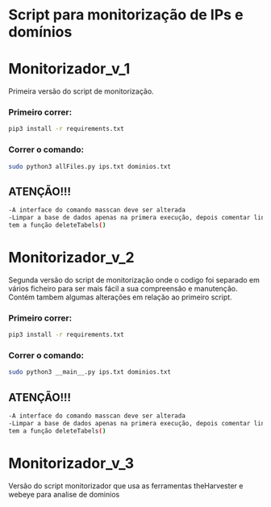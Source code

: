 
# Script para monitorização de IPs e domínios

# Monitorizador_v_1  
Primeira versão do script de monitorização.

### Primeiro correr:

```bash
pip3 install -r requirements.txt
```
### Correr o comando:

```bash
sudo python3 allFiles.py ips.txt dominios.txt 
```

## ATENÇÃO!!!

```bash
-A interface do comando masscan deve ser alterada 
-Limpar a base de dados apenas na primera execução, depois comentar linha da main que
tem a função deleteTabels() 
```

# Monitorizador_v_2  
Segunda versão do script de monitorização onde o codigo foi separado em vários ficheiro para ser mais fácil a sua 
compreensão e manutenção.
Contém tambem algumas alterações em relação ao primeiro script.

### Primeiro correr:

```bash
pip3 install -r requirements.txt
```
### Correr o comando:

```bash
sudo python3 __main__.py ips.txt dominios.txt 
```

## ATENÇÃO!!!

```bash
-A interface do comando masscan deve ser alterada 
-Limpar a base de dados apenas na primera execução, depois comentar linha da main que
tem a função deleteTabels() 
```

# Monitorizador_v_3  
Versão do script monitorizador que usa as ferramentas theHarvester e webeye para analise de dominios

